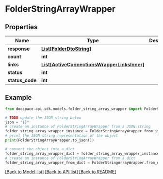 # FolderStringArrayWrapper

## Properties

Name | Type | Description | Notes
------------ | ------------- | ------------- | -------------
**response** | [**List[FolderDtoString]**](FolderDtoString.md) |  | [optional] 
**count** | **int** |  | [optional] 
**links** | [**List[ActiveConnectionsWrapperLinksInner]**](ActiveConnectionsWrapperLinksInner.md) |  | [optional] 
**status** | **int** |  | [optional] 
**status_code** | **int** |  | [optional] 

## Example

```python
from docspace-api-sdk.models.folder_string_array_wrapper import FolderStringArrayWrapper

# TODO update the JSON string below
json = "{}"
# create an instance of FolderStringArrayWrapper from a JSON string
folder_string_array_wrapper_instance = FolderStringArrayWrapper.from_json(json)
# print the JSON string representation of the object
print(FolderStringArrayWrapper.to_json())

# convert the object into a dict
folder_string_array_wrapper_dict = folder_string_array_wrapper_instance.to_dict()
# create an instance of FolderStringArrayWrapper from a dict
folder_string_array_wrapper_from_dict = FolderStringArrayWrapper.from_dict(folder_string_array_wrapper_dict)
```
[[Back to Model list]](../README.md#documentation-for-models) [[Back to API list]](../README.md#documentation-for-api-endpoints) [[Back to README]](../README.md)


